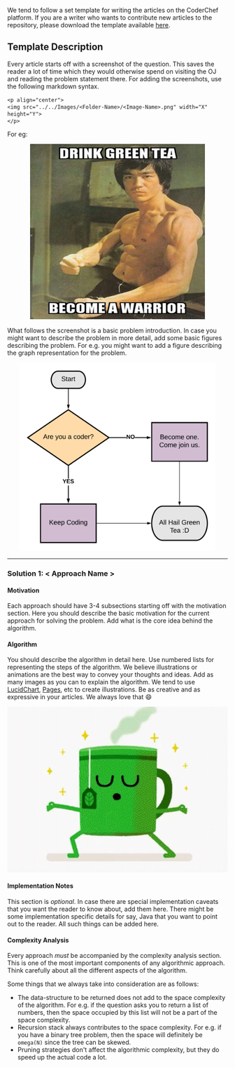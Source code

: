 We tend to follow a set template for writing the articles on the CoderChef platform. If you are a writer who wants to contribute new articles to the repository, please download the template available [here](template.md).

## Template Description

Every article starts off with a screenshot of the question. This saves the reader a lot of time which they would otherwise spend on visiting the OJ and reading the problem statement there. For adding the screenshots, use the following markdown syntax.

```
<p align="center">
<img src="../../Images/<Folder-Name>/<Image-Name>.png" width="X" height="Y">
</p>
```
For eg:

<p align="center">
<img src="../Images/Template/template_image_1.jpg" width="400" height="400">
</p>

What follows the screenshot is a basic problem introduction. In case you might want to describe the problem in more detail, add some basic figures describing the problem. For e.g. you might want to add a figure describing the graph representation for the problem.
<p align="center">
<img src="../Images/Template/template_image_2.png" width="450">
</p>

---
### Solution 1: < Approach Name >

#### Motivation

Each approach should have 3-4 subsections starting off with the motivation section. Here you should describe the basic motivation for the current approach for solving the problem. Add what is the core idea behind the algorithm.

#### Algorithm

You should describe the algorithm in detail here. Use numbered lists for representing the steps of the algorithm.
We believe illustrations or animations are the best way to convey your thoughts and ideas. Add as many images as you can to explain the algorithm. We tend to use [LucidChart](http://lucidchart.com), [Pages](https://www.apple.com/pages/), etc to create illustrations. Be as creative and as expressive in your articles. We always love that :smile:
<p align="center">
<img src="../Images/Template/template_image_3.gif" width="600">
</p>


#### Implementation Notes

This section is *optional*. In case there are special implementation caveats that you want the reader to know about, add them here. There might be some implementation specific details for say, Java that you want to point out to the reader. All such things can be added here.

#### Complexity Analysis

Every approach *must* be accompanied by the complexity analysis section. This is one of the most important components of any algorithmic approach. Think carefully about all the different aspects of the algorithm.

Some things that we always take into consideration are as follows:

* The data-structure to be returned does not add to the space complexity of the algorithm. For e.g. if the question asks you to return a list of numbers, then the space occupied by this list will not be a part of the space complexity.
* Recursion stack always contributes to the space complexity. For e.g. if you have a binary tree problem, then the space will definitely be `omega(N)` since the tree can be skewed.
* Pruning strategies don't affect the algorithmic complexity, but they do speed up the actual code a lot.
